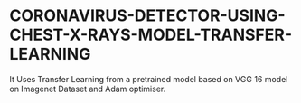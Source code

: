 # CORONAVIRUS-DETECTOR-USING-CHEST-X-RAYS-MODEL-TRANSFER-LEARNING
 It Uses Transfer Learning from a pretrained model based on VGG 16 model on Imagenet Dataset and Adam optimiser.
